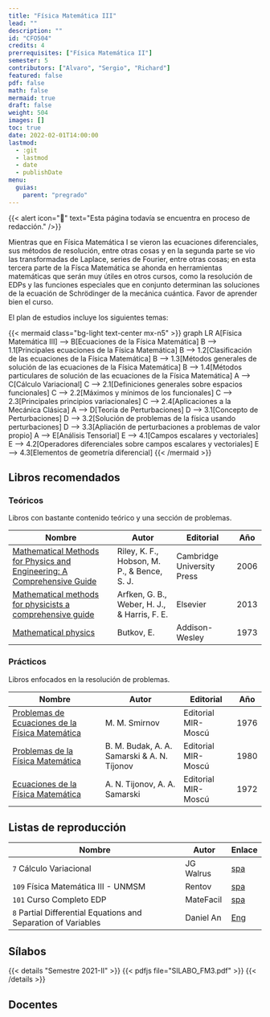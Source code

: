 ```yaml
---
title: "Física Matemática III"
lead: ""
description: ""
id: "CFO504"
credits: 4
prerrequisites: ["Física Matemática II"]
semester: 5
contributors: ["Alvaro", "Sergio", "Richard"]
featured: false
pdf: false
math: false
mermaid: true
draft: false
weight: 504
images: []
toc: true
date: 2022-02-01T14:00:00
lastmod:
  - :git
  - lastmod
  - date
  - publishDate
menu:
  guias:
    parent: "pregrado"
---
```


{{< alert icon="🔔" text="Esta página todavía se encuentra en proceso de redacción." />}}

Mientras que en Física Matemática I se vieron las ecuaciones diferenciales, sus métodos de resolución, entre otras cosas y en la segunda parte se vio las transformadas de Laplace, series de Fourier, entre otras cosas; en esta tercera parte de la Físca Matemática se ahonda en herramientas matemáticas que serán muy útiles en otros cursos, como la resolución de EDPs y las funciones especiales que en conjunto determinan las soluciones de la ecuación de Schrödinger de la mecánica cuántica. Favor de aprender bien el curso.

El plan de estudios incluye los siguientes temas:

{{< mermaid class="bg-light text-center mx-n5" >}} graph LR A[Física Matemática III] --> B[Ecuaciones de la Física Matemática] B --> 1.1[Principales ecuaciones de la Física Matemática] B --> 1.2[Clasificación de las ecuaciones de la Física Matemática] B --> 1.3[Métodos generales de solución de las ecuaciones de la Física Matemática] B --> 1.4[Métodos particulares de solución de las ecuaciones de la Física Matemática] A --> C[Cálculo Variacional] C --> 2.1[Definiciones generales sobre espacios funcionales] C --> 2.2[Máximos y mínimos de los funcionales] C --> 2.3[Principales principios variacionales] C --> 2.4[Aplicaciones a la Mecánica Clásica] A --> D[Teoría de Perturbaciones] D --> 3.1[Concepto de Perturbaciones] D --> 3.2[Solución de problemas de la física usando perturbaciones] D --> 3.3[Apliación de perturbaciones a problemas de valor propio] A --> E[Análisis Tensorial] E --> 4.1[Campos escalares y vectoriales] E --> 4.2[Operadores diferenciales sobre campos escalares y vectoriales] E --> 4.3[Elementos de geometría diferencial] {{< /mermaid >}}

## Libros recomendados

### Teóricos

Libros con bastante contenido teórico y una sección de problemas.

| Nombre | Autor | Editorial | Año |
| --- | --- | --- | --- |
| [Mathematical Methods for Physics and Engineering: A Comprehensive Guide](https://drive.google.com/file/d/1GVju5w8OYXMqpT21dxzbs1sVgWODsx-y/view?usp=sharing) | Riley, K. F., Hobson, M. P., & Bence, S. J. | Cambridge University Press | 2006 |
| [Mathematical methods for physicists a comprehensive guide](https://drive.google.com/file/d/1rbSbMlxKHk18_oYvgbip8I4xQxdrkSzA/view?usp=sharing) | Arfken, G. B., Weber, H. J., & Harris, F. E. | Elsevier | 2013 |
| [Mathematical physics](https://drive.google.com/file/d/1TrjZifrx_xdmNt956yxC-hlttpbiCY-4/view?usp=sharing) | Butkov, E. | Addison-Wesley | 1973 |

### Prácticos

Libros enfocados en la resolución de problemas.

| Nombre | Autor | Editorial | Año |
| --- | --- | --- | --- |
| [Problemas de Ecuaciones de la Física Matemática](https://drive.google.com/file/d/1E16nSFGY7SP0HZvajPtvUdFxEsgHyNkq/view?usp=sharing) | M. M. Smirnov | Editorial MIR-Moscú | 1976 |
| [Problemas de la Física Matemática](https://drive.google.com/file/d/1E2jLoYrLm1VhphMxWYdVXaY6K7uXqlaN/view?usp=sharing) | B. M. Budak, A. A. Samarski & A. N. Tíjonov | Editorial MIR-Moscú | 1980 |
| [Ecuaciones de la Física Matemática](https://drive.google.com/file/d/1KiLZCQlzTCVKWCGP06QcrIdGABcQ8vs0/view?usp=sharing) | A. N. Tijonov, A. A. Samarski | Editorial MIR-Moscú | 1972 |

## Listas de reproducción

| Nombre | Autor | Enlace |
| --- | --- | --- |
| `7` Cálculo Variacional | JG Walrus | [spa](https://youtube.com/playlist?list=PLCQC2nnvRCg3_iB9sedj2FikmQdRlZx_N) |
| `109` Física Matemática III - UNMSM | Rentov | [spa](https://youtube.com/playlist?list=PLK_B1a9wXn7dlNL2mkTzxCs2W8wvGfETb) |
| `101` Curso Completo EDP | MateFacil | [spa](https://youtube.com/playlist?list=PL9SnRnlzoyX05Y-DlDAoD4KwuHeNoP39F) |
| `8` Partial Differential Equations and Separation of Variables | Daniel An | [Eng](https://youtube.com/playlist?list=PLP1OdTlavJNvcONsgPope4qBJ7fdSYWtY) |

## Sílabos

{{< details "Semestre 2021-II" >}} {{< pdfjs file="SILABO_FM3.pdf" >}} {{< /details >}}

## Docentes
